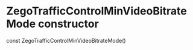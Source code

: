 


# ZegoTrafficControlMinVideoBitrateMode constructor






const
ZegoTrafficControlMinVideoBitrateMode()













